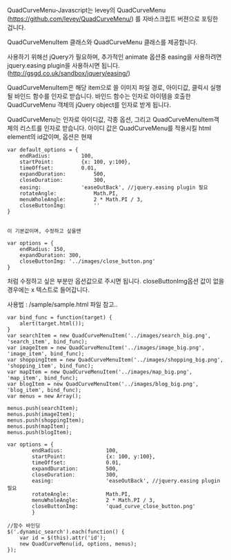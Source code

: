 QuadCurveMenu-Javascript는 
levey의 QuadCurveMenu (https://github.com/levey/QuadCurveMenu/) 를 자바스크립트 버젼으로 포팅한 겁니다. 

QuadCurveMenuItem 클래스와 QuadCurveMenu 클래스를 제공합니다.

사용하기 위해선 jQuery가 필요하며, 추가적인 animate 옵션중 easing을 사용하려면 jquery.easing plugin을 사용하시면 됩니다. (http://gsgd.co.uk/sandbox/jquery/easing/) 


QuadCurveMenuItem은 해당 item으로 쓸 이미지 파일 경로, 아이디값, 클릭시 실행될 바인드 함수를 인자로 받습니다. 
바인드 함수는 인자로 아이템을 호출한 QuadCurveMenu 객체의 jQuery object를 인자로 받게 됩니다. 

QuadCurveMenu는 인자로 아이디값, 각종 옵션, 그리고 QuadCurveMenuItem객체의 리스트를 인자로 받습니다. 
아이디 값은 QuadCurveMenu를 적용시킬 html element의 id값이며, 
옵션은 현재 

	var default_options = {
		endRadius:			100,
		startPoint:			{x: 100, y:100},
		timeOffset:			0.01,
		expandDuration:			500,
		closeDuration: 			300,
		easing:				'easeOutBack', //jquery.easing plugin 필요
		rotateAngle:			Math.PI,
		menuWholeAngle:			2 * Math.PI / 3,
		closeButtonImg:			''
	}


	이 기본값이며, 수정하고 싶을땐 

	var options = {
		endRadius: 150,
		expandDuration: 300,
		closeButtonImg:	'../images/close_button.png'
	}


처럼 수정하고 싶은 부분만 옵션값으로 주시면 됩니다. closeButtonImg옵션 값이 없을 경우에는 x 텍스트로 들어갑니다. 



사용법 : 
	/sample/sample.html 파일 참고.. 

	var bind_func = function(target) {
		alert(target.html());
	}
	var searchItem = new QuadCurveMenuItem('../images/search_big.png', 'search_item', bind_func);
	var imageItem = new QuadCurveMenuItem('../images/image_big.png', 'image_item', bind_func);
	var shoppingItem = new QuadCurveMenuItem('../images/shopping_big.png', 'shopping_item', bind_func);
	var mapItem = new QuadCurveMenuItem('../images/map_big.png', 'map_item', bind_func);
	var blogItem = new QuadCurveMenuItem('../images/blog_big.png', 'blog_item', bind_func);
	var menus = new Array();

	menus.push(searchItem);
	menus.push(imageItem);
	menus.push(shoppingItem);
	menus.push(mapItem);
	menus.push(blogItem);

	var options = {
			endRadius:				100,
			startPoint:				{x: 100, y:100},
			timeOffset:				0.01,
			expandDuration:			500,
			closeDuration: 			300,
			easing:					'easeOutBack', //jquery.easing plugin 필요
			rotateAngle:			Math.PI,
			menuWholeAngle:			2 * Math.PI / 3,
			closeButtonImg:			'quad_curve_close_button.png'
			}
	
	//함수 바인딩
	$('.dynamic_search').each(function() {
		var id = $(this).attr('id');
		new QuadCurveMenu(id, options, menus);
	});